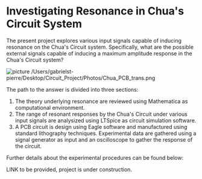 # Investigating Resonance in Chua's Circuit System 

The present project explores various input signals capable of inducing resonance on the Chua's Circuit system. Specifically, what are the possible external signals capable of inducing a maximum amplitude response in the Chua's Circuit system? 

![picture]() 
/Users/gabrielst-pierre/Desktop/Circuit_Project/Photos/Chua_PCB_trans.png

The path to the answer is divided into three sections:

1) The theory underlying resonance are reviewed using Mathematica as computational environment. 
2) The range of resonant responses by the Chua's Circuit under various input signals are analysized using LTSpice as circuit simulation software. 
3) A PCB circuit is design using Eagle software and manufactured using standard lithography techniques. Experimental data are gathered using a signal generator as input and an oscilloscope to gather the response of the circuit. 

Further details about the experimental procedures can be found below:

LINK to be provided, project is under construction. 
